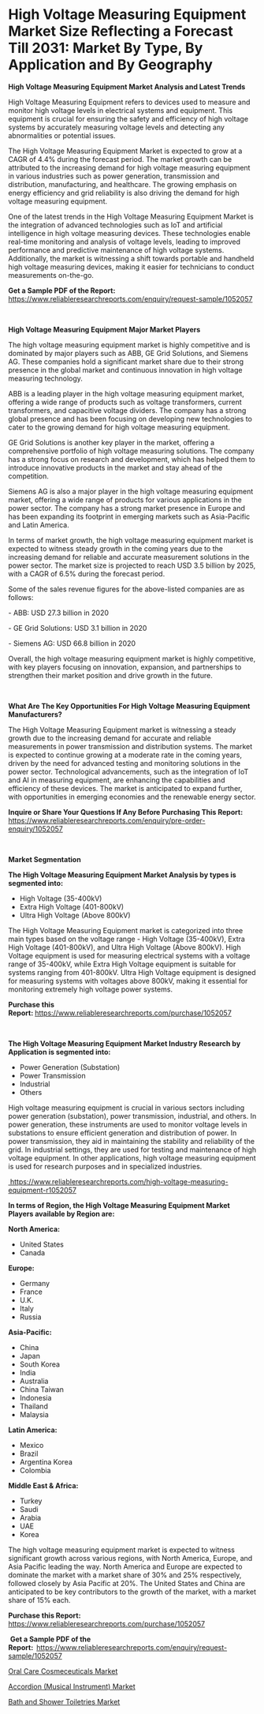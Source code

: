 <p><h1>High Voltage Measuring Equipment Market Size Reflecting a Forecast Till 2031: Market By Type, By Application and By Geography</h1></p><p><strong>High Voltage Measuring Equipment Market Analysis and Latest Trends</strong></p>
<p><p>High Voltage Measuring Equipment refers to devices used to measure and monitor high voltage levels in electrical systems and equipment. This equipment is crucial for ensuring the safety and efficiency of high voltage systems by accurately measuring voltage levels and detecting any abnormalities or potential issues.</p><p>The High Voltage Measuring Equipment Market is expected to grow at a CAGR of 4.4% during the forecast period. The market growth can be attributed to the increasing demand for high voltage measuring equipment in various industries such as power generation, transmission and distribution, manufacturing, and healthcare. The growing emphasis on energy efficiency and grid reliability is also driving the demand for high voltage measuring equipment.</p><p>One of the latest trends in the High Voltage Measuring Equipment Market is the integration of advanced technologies such as IoT and artificial intelligence in high voltage measuring devices. These technologies enable real-time monitoring and analysis of voltage levels, leading to improved performance and predictive maintenance of high voltage systems. Additionally, the market is witnessing a shift towards portable and handheld high voltage measuring devices, making it easier for technicians to conduct measurements on-the-go.</p></p>
<p><strong>Get a Sample PDF of the Report:&nbsp;</strong> <a href="https://www.reliableresearchreports.com/enquiry/request-sample/1052057">https://www.reliableresearchreports.com/enquiry/request-sample/1052057</a></p>
<p>&nbsp;</p>
<p><strong>High Voltage Measuring Equipment Major Market Players</strong></p>
<p><p>The high voltage measuring equipment market is highly competitive and is dominated by major players such as ABB, GE Grid Solutions, and Siemens AG. These companies hold a significant market share due to their strong presence in the global market and continuous innovation in high voltage measuring technology.</p><p>ABB is a leading player in the high voltage measuring equipment market, offering a wide range of products such as voltage transformers, current transformers, and capacitive voltage dividers. The company has a strong global presence and has been focusing on developing new technologies to cater to the growing demand for high voltage measuring equipment.</p><p>GE Grid Solutions is another key player in the market, offering a comprehensive portfolio of high voltage measuring solutions. The company has a strong focus on research and development, which has helped them to introduce innovative products in the market and stay ahead of the competition.</p><p>Siemens AG is also a major player in the high voltage measuring equipment market, offering a wide range of products for various applications in the power sector. The company has a strong market presence in Europe and has been expanding its footprint in emerging markets such as Asia-Pacific and Latin America.</p><p>In terms of market growth, the high voltage measuring equipment market is expected to witness steady growth in the coming years due to the increasing demand for reliable and accurate measurement solutions in the power sector. The market size is projected to reach USD 3.5 billion by 2025, with a CAGR of 6.5% during the forecast period.</p><p>Some of the sales revenue figures for the above-listed companies are as follows:</p><p>- ABB: USD 27.3 billion in 2020</p><p>- GE Grid Solutions: USD 3.1 billion in 2020</p><p>- Siemens AG: USD 66.8 billion in 2020</p><p>Overall, the high voltage measuring equipment market is highly competitive, with key players focusing on innovation, expansion, and partnerships to strengthen their market position and drive growth in the future.</p></p>
<p>&nbsp;</p>
<p><strong>What Are The Key Opportunities For High Voltage Measuring Equipment Manufacturers?</strong></p>
<p><p>The High Voltage Measuring Equipment market is witnessing a steady growth due to the increasing demand for accurate and reliable measurements in power transmission and distribution systems. The market is expected to continue growing at a moderate rate in the coming years, driven by the need for advanced testing and monitoring solutions in the power sector. Technological advancements, such as the integration of IoT and AI in measuring equipment, are enhancing the capabilities and efficiency of these devices. The market is anticipated to expand further, with opportunities in emerging economies and the renewable energy sector.</p></p>
<p><strong>Inquire or Share Your Questions If Any Before Purchasing This Report:</strong> <a href="https://www.reliableresearchreports.com/enquiry/pre-order-enquiry/1052057">https://www.reliableresearchreports.com/enquiry/pre-order-enquiry/1052057</a></p>
<p>&nbsp;</p>
<p><strong>Market Segmentation</strong></p>
<p><strong>The High Voltage Measuring Equipment Market Analysis by types is segmented into:</strong></p>
<p><ul><li>High Voltage (35-400kV)</li><li>Extra High Voltage (401-800kV)</li><li>Ultra High Voltage (Above 800kV)</li></ul></p>
<p><p>The High Voltage Measuring Equipment market is categorized into three main types based on the voltage range - High Voltage (35-400kV), Extra High Voltage (401-800kV), and Ultra High Voltage (Above 800kV). High Voltage equipment is used for measuring electrical systems with a voltage range of 35-400kV, while Extra High Voltage equipment is suitable for systems ranging from 401-800kV. Ultra High Voltage equipment is designed for measuring systems with voltages above 800kV, making it essential for monitoring extremely high voltage power systems.</p></p>
<p><strong>Purchase this Report:&nbsp;</strong><a href="https://www.reliableresearchreports.com/purchase/1052057">https://www.reliableresearchreports.com/purchase/1052057</a></p>
<p>&nbsp;</p>
<p><strong>The High Voltage Measuring Equipment Market Industry Research by Application is segmented into:</strong></p>
<p><ul><li>Power Generation (Substation)</li><li>Power Transmission</li><li>Industrial</li><li>Others</li></ul></p>
<p><p>High voltage measuring equipment is crucial in various sectors including power generation (substation), power transmission, industrial, and others. In power generation, these instruments are used to monitor voltage levels in substations to ensure efficient generation and distribution of power. In power transmission, they aid in maintaining the stability and reliability of the grid. In industrial settings, they are used for testing and maintenance of high voltage equipment. In other applications, high voltage measuring equipment is used for research purposes and in specialized industries.</p></p>
<p><a href="https://www.reliableresearchreports.com/high-voltage-measuring-equipment-r1052057">&nbsp;https://www.reliableresearchreports.com/high-voltage-measuring-equipment-r1052057</a></p>
<p><strong>In terms of Region, the High Voltage Measuring Equipment Market Players available by Region are:</strong></p>
<p>
    <p> <strong> North America: </strong>
        <ul>
            <li>United States</li>
            <li>Canada</li>
        </ul>
        </p> 
    <p> <strong> Europe: </strong>
        <ul>
            <li>Germany</li>
            <li>France</li>
            <li>U.K.</li>
            <li>Italy</li>
            <li>Russia</li>
        </ul>
        </p> 
    <p> <strong> Asia-Pacific: </strong>
        <ul>
            <li>China</li>
            <li>Japan</li>
            <li>South Korea</li>
            <li>India</li>
            <li>Australia</li>
            <li>China Taiwan</li>
            <li>Indonesia</li>
            <li>Thailand</li>
            <li>Malaysia</li>
        </ul>
        </p> 
    <p> <strong> Latin America: </strong>
        <ul>
            <li>Mexico</li>
            <li>Brazil</li>
            <li>Argentina Korea</li>
            <li>Colombia</li>
        </ul>
        </p> 
    <p> <strong> Middle East & Africa: </strong>
        <ul>
            <li>Turkey</li>
            <li>Saudi</li>
            <li>Arabia</li>
            <li>UAE</li>
            <li>Korea</li>
        </ul>
    </p>
    </p>
<p><p>The high voltage measuring equipment market is expected to witness significant growth across various regions, with North America, Europe, and Asia Pacific leading the way. North America and Europe are expected to dominate the market with a market share of 30% and 25% respectively, followed closely by Asia Pacific at 20%. The United States and China are anticipated to be key contributors to the growth of the market, with a market share of 15% each.</p></p>
<p><strong>Purchase this Report: </strong><a href="https://www.reliableresearchreports.com/purchase/1052057">https://www.reliableresearchreports.com/purchase/1052057</a></p>
<p>&nbsp;<strong>Get a Sample PDF of the Report:&nbsp;&nbsp;</strong><a href="https://www.reliableresearchreports.com/enquiry/request-sample/1052057">https://www.reliableresearchreports.com/enquiry/request-sample/1052057</a></p>
<p><strong></strong></p>
<p><p><a href="https://www.linkedin.com/pulse/oral-care-cosmeceuticals-market-exploring-share-trends-fn81f?trackingId=v%2Fc1pjIpNuMXsIyOxL05jA%3D%3D">Oral Care Cosmeceuticals Market</a></p><p><a href="https://www.linkedin.com/pulse/accordion-musical-instrument-market-research-report-its-uucbf?trackingId=0FcD8F5ibYLDtkXkJ%2B0DwQ%3D%3D">Accordion (Musical Instrument) Market</a></p><p><a href="https://www.linkedin.com/pulse/bath-shower-toiletries-market-research-report-its-history-ef0yf?trackingId=%2FmXyslmV968BDme5CP5gbg%3D%3D">Bath and Shower Toiletries Market</a></p></p>
